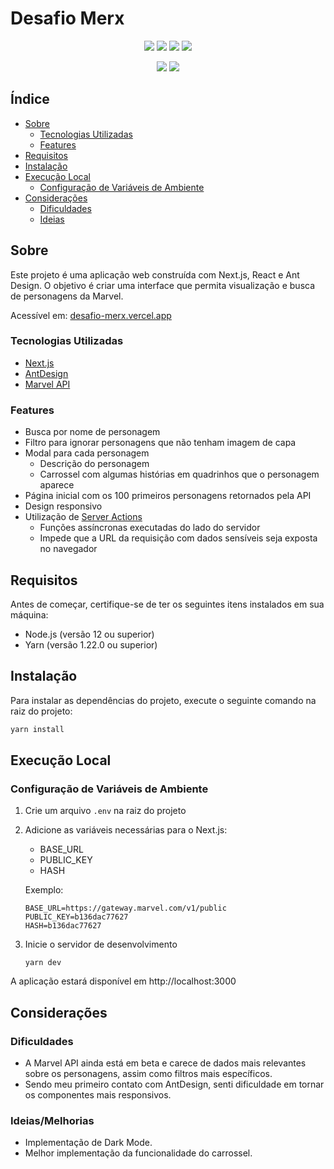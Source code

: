 # Desafio Merx

<p align="center">
<img src="https://img.shields.io/badge/TypeScript-007ACC?style=for-the-badge&logo=typescript&logoColor=white" />
<img src="https://img.shields.io/badge/React-20232A?style=for-the-badge&logo=react&logoColor=61DAFB" />
<img src="https://img.shields.io/badge/Next-black?style=for-the-badge&logo=next.js&logoColor=white" />
<img src="https://img.shields.io/badge/-AntDesign-%230170FE?style=for-the-badge&logo=ant-design&logoColor=white" />
</p>


<p align="center">
<img src="https://img.shields.io/github/repo-size/LuanAccioly/desafio-merx?style=for-the-badge" />
<img src="https://img.shields.io/github/languages/count/LuanAccioly/desafio-merx?style=for-the-badge" />

</p>

## Índice

- [Sobre](#sobre)
    - [Tecnologias Utilizadas](#tecnologias-utilizadas)
    - [Features](#features)
- [Requisitos](#requisitos)
- [Instalação](#instalação)
- [Execução Local](#execução-local)
    - [Configuração de Variáveis de Ambiente](#configuração-de-variáveis-de-ambiente)
- [Considerações](#considerações)
    - [Dificuldades](#dificuldades)
    - [Ideias](#ideias)

## Sobre

Este projeto é uma aplicação web construída com Next.js, React e Ant Design. O objetivo é criar uma interface que permita visualização e busca de personagens da Marvel.

Acessível em: [desafio-merx.vercel.app](https://desafio-merx.vercel.app/)

### Tecnologias Utilizadas

- [Next.js](https://nextjs.org/)
- [AntDesign](https://ant.design/)
- [Marvel API](https://developer.marvel.com/)

### Features

- Busca por nome de personagem
- Filtro para ignorar personagens que não tenham imagem de capa
- Modal para cada personagem
  - Descrição do personagem
  - Carrossel com algumas histórias em quadrinhos que o personagem aparece
- Página inicial com os 100 primeiros personagens retornados pela API
- Design responsivo
- Utilização de [Server Actions](https://nextjs.org/docs/app/building-your-application/data-fetching/server-actions-and-mutations)
  - Funções assíncronas executadas do lado do servidor
  - Impede que a URL da requisição com dados sensíveis seja exposta no navegador

## Requisitos

Antes de começar, certifique-se de ter os seguintes itens instalados em sua máquina:

- Node.js (versão 12 ou superior)
- Yarn (versão 1.22.0 ou superior)

## Instalação
Para instalar as dependências do projeto, execute o seguinte comando na raiz do projeto:

```sh
yarn install
```

## Execução Local

### Configuração de Variáveis de Ambiente

1. Crie um arquivo `.env` na raiz do projeto
2. Adicione as variáveis necessárias para o Next.js:
   - BASE_URL
   - PUBLIC_KEY
   - HASH

    Exemplo:

    ```
    BASE_URL=https://gateway.marvel.com/v1/public
    PUBLIC_KEY=b136dac77627
    HASH=b136dac77627
    ```

3. Inicie o servidor de desenvolvimento
   ```
   yarn dev
   ```

A aplicação estará disponível em http://localhost:3000

## Considerações

### Dificuldades

- A Marvel API ainda está em beta e carece de dados mais relevantes sobre os personagens, assim como filtros mais específicos.
- Sendo meu primeiro contato com AntDesign, senti dificuldade em tornar os componentes mais responsivos.

### Ideias/Melhorias

- Implementação de Dark Mode.
- Melhor implementação da funcionalidade do carrossel.
